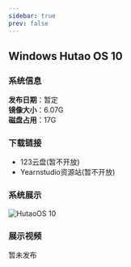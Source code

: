 ```yaml
---
sidebar: true
prev: false
---
```

## Windows Hutao OS 10

### 系统信息

**发布日期**：暂定<br>
**镜像大小**：6.07G<br>
**磁盘占用**：17G

### 下载链接

- 123云盘(暂不开放)
- Yearnstudio资源站(暂不开放)

### 系统展示

![HutaoOS 10](/os10.png)

### 展示视频

暂未发布